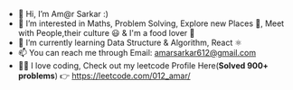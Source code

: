 - 👋 Hi, I’m Am@r Sarkar :)
- 👀 I’m interested in Maths, Problem Solving, Explore new Places 🚀, Meet with People,their culture 😃 & I'm a food lover 🍔
- 🌱 I’m currently learning Data Structure & Algorithm, React ⚛️ 
- 📫 You can reach me through Email: amarsarkar612@gmail.com
- 👨‍💻 I love coding, Check out my leetcode Profile Here(<strong>Solved 900+ problems</strong>) 👉 https://leetcode.com/012_amar/
